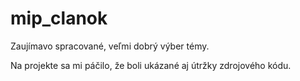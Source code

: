 # mip_clanok

Zaujímavo spracované, veľmi dobrý výber témy.


Na projekte sa mi páčilo, že boli ukázané aj útržky zdrojového kódu.
